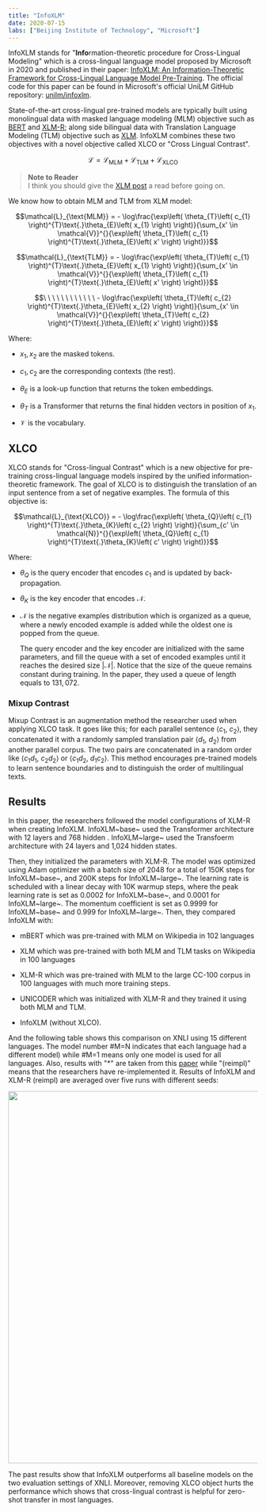 ```yaml
---
title: "InfoXLM"
date: 2020-07-15
labs: ["Beijing Institute of Technology", "Microsoft"]
---
```


InfoXLM stands for "**Info**rmation-theoretic procedure for
Cross-Lingual Modeling" which is a cross-lingual language model proposed
by Microsoft in 2020 and published in their paper: [InfoXLM: An
Information-Theoretic Framework for Cross-Lingual Language Model
Pre-Training](https://arxiv.org/pdf/2007.07834.pdf). The official code
for this paper can be found in Microsoft's official UniLM GitHub repository:
[unilm/infoxlm](https://github.com/microsoft/unilm/tree/master/infoxlm).

State-of-the-art cross-lingual pre-trained models are typically built
using monolingual data with masked language modeling (MLM) objective
such as [BERT](https://anwarvic.github.io/language-modeling/BERT) and
[XLM-R](https://anwarvic.github.io/cross-lingual-lm/XLM-R); along side
bilingual data with Translation Language Modeling (TLM) objective such
as [XLM](https://anwarvic.github.io/cross-lingual-lm/XLM). InfoXLM
combines these two objectives with a novel objective called XLCO or
"Cross Lingual Contrast".

$$\mathcal{L} = \mathcal{L}_{\text{MLM}} + \mathcal{L}_{\text{TLM}} + \mathcal{L}_{\text{XLCO}}$$

> **Note to Reader**\
I think you should give the [XLM post](https://anwarvic.github.io/cross-lingual-lm/XLM)
a read before going on.

We know how to obtain MLM and TLM from XLM model:

$$\mathcal{L}_{\text{MLM}} = - \log\frac{\exp\left( \theta_{T}\left( c_{1} \right)^{T}\text{.}\theta_{E}\left( x_{1} \right) \right)}{\sum_{x' \in \mathcal{V}}^{}{\exp\left( \theta_{T}\left( c_{1} \right)^{T}\text{.}\theta_{E}\left( x' \right) \right)}}$$

$$\mathcal{L}_{\text{TLM}} = - \log\frac{\exp\left( \theta_{T}\left( c_{1} \right)^{T}\text{.}\theta_{E}\left( x_{1} \right) \right)}{\sum_{x' \in \mathcal{V}}^{}{\exp\left( \theta_{T}\left( c_{1} \right)^{T}\text{.}\theta_{E}\left( x' \right) \right)}}$$

$$\ \ \ \ \ \ \ \ \ \ \ \  - \log\frac{\exp\left( \theta_{T}\left( c_{2} \right)^{T}\text{.}\theta_{E}\left( x_{2} \right) \right)}{\sum_{x' \in \mathcal{V}}^{}{\exp\left( \theta_{T}\left( c_{2} \right)^{T}\text{.}\theta_{E}\left( x' \right) \right)}}$$

Where:

-   $x_{1}, x_{2}$ are the masked tokens.

-   $c_{1}, c_{2}$ are the corresponding contexts (the rest).

-   $\theta_{E}$ is a look-up function that returns the token
    embeddings.

-   $\theta_{T}$ is a Transformer that returns the final hidden vectors
    in position of $x_{1}$.

-   $\mathcal{V}$ is the vocabulary.

XLCO
----

XLCO stands for "Cross-lingual Contrast" which is a new objective for
pre-training cross-lingual language models inspired by the unified
information-theoretic framework. The goal of XLCO is to distinguish the
translation of an input sentence from a set of negative examples. The
formula of this objective is:

$$\mathcal{L}_{\text{XLCO}} = - \log\frac{\exp\left( \theta_{Q}\left( c_{1} \right)^{T}\text{.}\theta_{K}\left( c_{2} \right) \right)}{\sum_{c' \in \mathcal{N}}^{}{\exp\left( \theta_{Q}\left( c_{1} \right)^{T}\text{.}\theta_{K}\left( c' \right) \right)}}$$

Where:

-   $\theta_{Q}$ is the query encoder that encodes $c_{1}$ and is
    updated by back-propagation.

-   $\theta_{K}$ is the key encoder that encodes $\mathcal{N}$.

-   $\mathcal{N}$ is the negative examples distribution which is
    organized as a queue, where a newly encoded example is added while
    the oldest one is popped from the queue.

    The query encoder and the key encoder are initialized with the same
    parameters, and fill the queue with a set of encoded examples until
    it reaches the desired size $\left| \mathcal{N} \right|$. Notice
    that the size of the queue remains constant during training. In the
    paper, they used a queue of length equals to $131,072$.

### Mixup Contrast

Mixup Contrast is an augmentation method the researcher used when
applying XLCO task. It goes like this; for each parallel sentence
$\left\langle c_{1},\ c_{2} \right\rangle$, they concatenated it with a
randomly sampled translation pair
$\left\langle d_{1},\ d_{2} \right\rangle$ from another parallel corpus.
The two pairs are concatenated in a random order like
$\left\langle c_{1}d_{1},\ c_{2}d_{2} \right\rangle$ or
$\left\langle c_{1}d_{2},\ d_{1}c_{2} \right\rangle$. This method
encourages pre-trained models to learn sentence boundaries and to
distinguish the order of multilingual texts.

Results
-------

In this paper, the researchers followed the model configurations of
XLM-R when creating InfoXLM. InfoXLM~base~ used the Transformer
architecture with 12 layers and 768 hidden . InfoXLM~large~ used the
Transfoerm architecture with 24 layers and 1,024 hidden states.

Then, they initialized the parameters with XLM-R. The model was
optimized using Adam optimizer with a batch size of $2048$ for a total
of $150$K steps for InfoXLM~base~, and $200$K steps for InfoXLM~large~.
The learning rate is scheduled with a linear decay with $10$K warmup
steps, where the peak learning rate is set as $0.0002$ for
InfoXLM~base~, and $0.0001$ for InfoXLM~large~. The momentum coefficient
is set as $0.9999$ for InfoXLM~base~ and $0.999$ for InfoXLM~large~.
Then, they compared InfoXLM with:

-   mBERT which was pre-trained with MLM on Wikipedia in 102 languages

-   XLM which was pre-trained with both MLM and TLM tasks on Wikipedia
    in 100 languages

-   XLM-R which was pre-trained with MLM to the large CC-100 corpus in
    100 languages with much more training steps.

-   UNICODER which was initialized with XLM-R and they trained it using
    both MLM and TLM.

-   InfoXLM (without XLCO).

And the following table shows this comparison on XNLI using 15
different languages. The model number \#M=N indicates that each
language had a different model) while \#M=1 means only one model is
used for all languages. Also, results with "\*" are taken from this
[paper](https://arxiv.org/pdf/1911.02116.pdf) while "(reimpl)" means
that the researchers have re-implemented it. Results of InfoXLM and
XLM-R (reimpl) are averaged over five runs with different seeds:

<div align="center">
    <img src="media/InfoXLM/image1.png" width=750>
</div>

The past results show that InfoXLM outperforms all baseline models on
the two evaluation settings of XNLI. Moreover, removing XLCO object
hurts the performance which shows that cross-lingual contrast is helpful
for zero-shot transfer in most languages.
